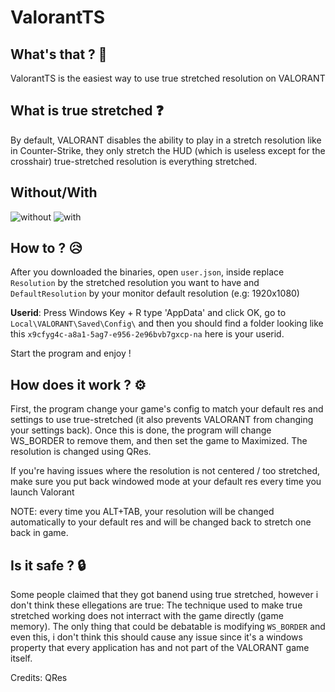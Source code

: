 # ValorantTS


## What's that ? 🤔
ValorantTS is the easiest way to use true stretched resolution on VALORANT

## What is true stretched ❓
By default, VALORANT disables the ability to play in a stretch resolution like in Counter-Strike, they only stretch the HUD (which is useless except for the crosshair)
true-stretched resolution is everything stretched.

## Without/With
![without](https://user-images.githubusercontent.com/47573987/185723174-a042a516-2e94-4276-9ac1-a1b273170dea.jpg)
![with](https://user-images.githubusercontent.com/47573987/185723178-6c804314-a3d9-4425-b153-0e240047e5a3.jpg)


## How to ? 😥
After you downloaded the binaries, open ``user.json``, inside replace ``Resolution`` by the stretched resolution you want to have and ``DefaultResolution`` by your monitor default resolution (e.g: 1920x1080)

**Userid**: Press Windows Key + R type 'AppData' and click OK, go to ``Local\VALORANT\Saved\Config\`` and then you should find a folder looking like this ``x9cfyg4c-a8a1-5ag7-e956-2e96bvb7gxcp-na`` here is your userid.

Start the program and enjoy !

## How does it work ? ⚙

First, the program change your game's config to match your default res and settings to use true-stretched (it also prevents VALORANT from changing your settings back).
Once this is done, the program will change WS_BORDER to remove them, and then set the game to Maximized.
The resolution is changed using QRes.

If you're having issues where the resolution is not centered / too stretched, make sure you put back windowed mode at your default res every time you launch Valorant

NOTE: every time you ALT+TAB, your resolution will be changed automatically to your default res and will be changed back to stretch one back in game.

## Is it safe ? 🔒
Some people claimed that they got banend using true stretched, however i don't think these ellegations are true: The technique used to make true stretched working does not interract with the game directly (game memory). The only thing that could be debatable is modifying ``WS_BORDER`` and even this, i don't think this should cause any issue since it's a windows property that every application has and not part of the VALORANT game itself.


Credits: QRes
